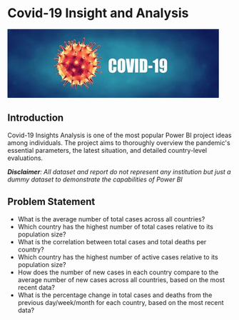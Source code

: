 # Covid-19 Insight and Analysis
![](Covid_pics.jfif)

## Introduction
Covid-19 Insights Analysis is one of the most popular Power BI project ideas among individuals. The project aims to thoroughly overview the pandemic's essential parameters, the latest situation, and detailed country-level evaluations.


*_**Disclaimer**: All dataset and report do not represent any institution but just a dummy dataset to demonstrate the capabilities of Power BI_*

## Problem Statement
- What is the average number of total cases across all countries?
- Which country has the highest number of total cases relative to its population size?
- What is the correlation between total cases and total deaths per country?
- Which country has the highest number of active cases relative to its population size?
- How does the number of new cases in each country compare to the average number of new cases across all countries, based on the most recent data?
- What is the percentage change in total cases and deaths from the previous day/week/month for each country, based on the most recent data?

